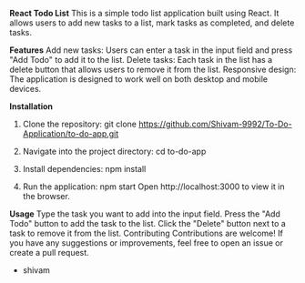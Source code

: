 **React Todo List**
This is a simple todo list application built using React. It allows users to add new tasks to a list, mark tasks as completed, and delete tasks.

**Features**
Add new tasks: Users can enter a task in the input field and press "Add Todo" to add it to the list.
Delete tasks: Each task in the list has a delete button that allows users to remove it from the list.
Responsive design: The application is designed to work well on both desktop and mobile devices.

**Installation**
1. Clone the repository:
git clone  https://github.com/Shivam-9992/To-Do-Application/to-do-app.git

2. Navigate into the project directory:
cd to-do-app

3. Install dependencies:
npm install

4. Run the application:
npm start
Open http://localhost:3000 to view it in the browser.

**Usage**
Type the task you want to add into the input field.
Press the "Add Todo" button to add the task to the list.
Click the "Delete" button next to a task to remove it from the list.
Contributing
Contributions are welcome! If you have any suggestions or improvements, feel free to open an issue or create a pull request.

+ shivam
